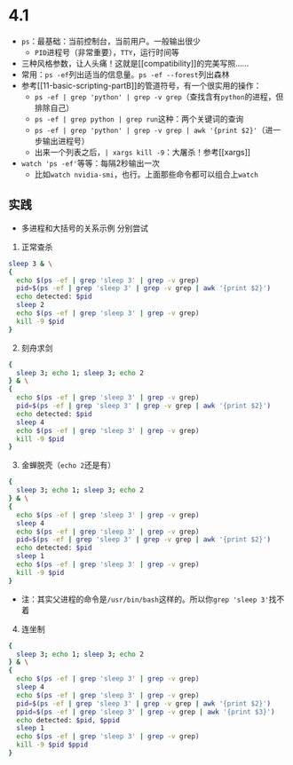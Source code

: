 # 4.1
- `ps`：最基础：当前控制台，当前用户。一般输出很少
  - `PID`进程号（非常重要），`TTY`，运行时间等
- 三种风格参数，让人头痛！这就是[[compatibility]]的完美写照……
- 常用：`ps -ef`列出适当的信息量。`ps -ef --forest`列出森林
- 参考[[11-basic-scripting-partB]]的管道符号，有一个很实用的操作：
  - `ps -ef | grep 'python' | grep -v grep`（查找含有`python`的进程，但排除自己）
  - `ps -ef | grep python | grep run`这种：两个关键词的查询
  - `ps -ef | grep 'python' | grep -v grep | awk '{print $2}'`（进一步输出进程号）
  - 出来一个列表之后，`| xargs kill -9`：大屠杀！参考[[xargs]]
- `watch 'ps -ef'`等等：每隔2秒输出一次
  - 比如`watch nvidia-smi`，也行。上面那些命令都可以组合上`watch`
## 实践
- 多进程和大括号的关系示例
分别尝试
1. 正常查杀
```sh
sleep 3 & \
{
  echo $(ps -ef | grep 'sleep 3' | grep -v grep)
  pid=$(ps -ef | grep 'sleep 3' | grep -v grep | awk '{print $2}')
  echo detected: $pid
  sleep 2
  echo $(ps -ef | grep 'sleep 3' | grep -v grep)
  kill -9 $pid
}
```
2. 刻舟求剑
```sh
{ 
  sleep 3; echo 1; sleep 3; echo 2
} & \
{
  echo $(ps -ef | grep 'sleep 3' | grep -v grep)
  pid=$(ps -ef | grep 'sleep 3' | grep -v grep | awk '{print $2}')
  echo detected: $pid
  sleep 4
  echo $(ps -ef | grep 'sleep 3' | grep -v grep)
  kill -9 $pid
}
```
3. 金蝉脱壳（`echo 2`还是有）
```sh
{ 
  sleep 3; echo 1; sleep 3; echo 2
} & \
{
  echo $(ps -ef | grep 'sleep 3' | grep -v grep)
  sleep 4
  echo $(ps -ef | grep 'sleep 3' | grep -v grep)
  pid=$(ps -ef | grep 'sleep 3' | grep -v grep | awk '{print $2}')
  echo detected: $pid
  sleep 1
  echo $(ps -ef | grep 'sleep 3' | grep -v grep)
  kill -9 $pid
}
```
- 注：其实父进程的命令是`/usr/bin/bash`这样的。所以你`grep 'sleep 3'`找不着
4. 连坐制
```sh
{ 
  sleep 3; echo 1; sleep 3; echo 2
} & \
{
  echo $(ps -ef | grep 'sleep 3' | grep -v grep)
  sleep 4
  echo $(ps -ef | grep 'sleep 3' | grep -v grep)
  pid=$(ps -ef | grep 'sleep 3' | grep -v grep | awk '{print $2}')
  ppid=$(ps -ef | grep 'sleep 3' | grep -v grep | awk '{print $3}')
  echo detected: $pid, $ppid
  sleep 1
  echo $(ps -ef | grep 'sleep 3' | grep -v grep)
  kill -9 $pid $ppid
}
```